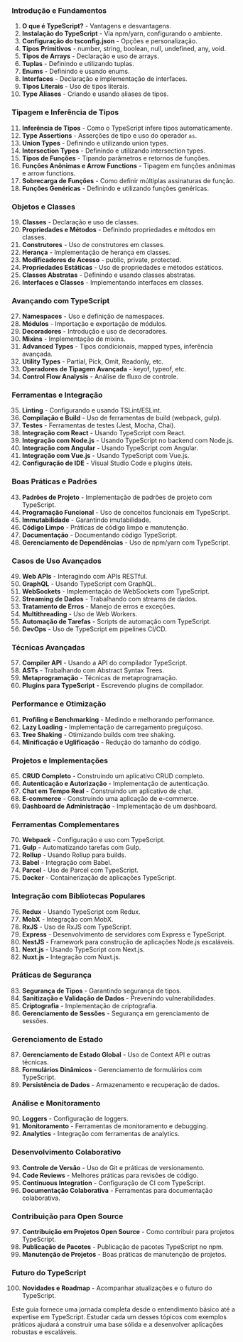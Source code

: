 ### Introdução e Fundamentos

1. **O que é TypeScript?** - Vantagens e desvantagens.
2. **Instalação do TypeScript** - Via npm/yarn, configurando o ambiente.
3. **Configuração do tsconfig.json** - Opções e personalização.
4. **Tipos Primitivos** - number, string, boolean, null, undefined, any, void.
5. **Tipos de Arrays** - Declaração e uso de arrays.
6. **Tuplas** - Definindo e utilizando tuplas.
7. **Enums** - Definindo e usando enums.
8. **Interfaces** - Declaração e implementação de interfaces.
9. **Tipos Literais** - Uso de tipos literais.
10. **Type Aliases** - Criando e usando aliases de tipos.

### Tipagem e Inferência de Tipos

11. **Inferência de Tipos** - Como o TypeScript infere tipos automaticamente.
12. **Type Assertions** - Asserções de tipo e uso do operador `as`.
13. **Union Types** - Definindo e utilizando union types.
14. **Intersection Types** - Definindo e utilizando intersection types.
15. **Tipos de Funções** - Tipando parâmetros e retornos de funções.
16. **Funções Anônimas e Arrow Functions** - Tipagem em funções anônimas e arrow functions.
17. **Sobrecarga de Funções** - Como definir múltiplas assinaturas de função.
18. **Funções Genéricas** - Definindo e utilizando funções genéricas.

### Objetos e Classes

19. **Classes** - Declaração e uso de classes.
20. **Propriedades e Métodos** - Definindo propriedades e métodos em classes.
21. **Construtores** - Uso de construtores em classes.
22. **Herança** - Implementação de herança em classes.
23. **Modificadores de Acesso** - public, private, protected.
24. **Propriedades Estáticas** - Uso de propriedades e métodos estáticos.
25. **Classes Abstratas** - Definindo e usando classes abstratas.
26. **Interfaces e Classes** - Implementando interfaces em classes.

### Avançando com TypeScript

27. **Namespaces** - Uso e definição de namespaces.
28. **Módulos** - Importação e exportação de módulos.
29. **Decoradores** - Introdução e uso de decoradores.
30. **Mixins** - Implementação de mixins.
31. **Advanced Types** - Tipos condicionais, mapped types, inferência avançada.
32. **Utility Types** - Partial, Pick, Omit, Readonly, etc.
33. **Operadores de Tipagem Avançada** - keyof, typeof, etc.
34. **Control Flow Analysis** - Análise de fluxo de controle.

### Ferramentas e Integração

35. **Linting** - Configurando e usando TSLint/ESLint.
36. **Compilação e Build** - Uso de ferramentas de build (webpack, gulp).
37. **Testes** - Ferramentas de testes (Jest, Mocha, Chai).
38. **Integração com React** - Usando TypeScript com React.
39. **Integração com Node.js** - Usando TypeScript no backend com Node.js.
40. **Integração com Angular** - Usando TypeScript com Angular.
41. **Integração com Vue.js** - Usando TypeScript com Vue.js.
42. **Configuração de IDE** - Visual Studio Code e plugins úteis.

### Boas Práticas e Padrões

43. **Padrões de Projeto** - Implementação de padrões de projeto com TypeScript.
44. **Programação Funcional** - Uso de conceitos funcionais em TypeScript.
45. **Immutabilidade** - Garantindo imutabilidade.
46. **Código Limpo** - Práticas de código limpo e manutenção.
47. **Documentação** - Documentando código TypeScript.
48. **Gerenciamento de Dependências** - Uso de npm/yarn com TypeScript.

### Casos de Uso Avançados

49. **Web APIs** - Interagindo com APIs RESTful.
50. **GraphQL** - Usando TypeScript com GraphQL.
51. **WebSockets** - Implementação de WebSockets com TypeScript.
52. **Streaming de Dados** - Trabalhando com streams de dados.
53. **Tratamento de Erros** - Manejo de erros e exceções.
54. **Multithreading** - Uso de Web Workers.
55. **Automação de Tarefas** - Scripts de automação com TypeScript.
56. **DevOps** - Uso de TypeScript em pipelines CI/CD.

### Técnicas Avançadas

57. **Compiler API** - Usando a API do compilador TypeScript.
58. **ASTs** - Trabalhando com Abstract Syntax Trees.
59. **Metaprogramação** - Técnicas de metaprogramação.
60. **Plugins para TypeScript** - Escrevendo plugins de compilador.

### Performance e Otimização

61. **Profiling e Benchmarking** - Medindo e melhorando performance.
62. **Lazy Loading** - Implementação de carregamento preguiçoso.
63. **Tree Shaking** - Otimizando builds com tree shaking.
64. **Minificação e Uglificação** - Redução do tamanho do código.

### Projetos e Implementações

65. **CRUD Completo** - Construindo um aplicativo CRUD completo.
66. **Autenticação e Autorização** - Implementação de autenticação.
67. **Chat em Tempo Real** - Construindo um aplicativo de chat.
68. **E-commerce** - Construindo uma aplicação de e-commerce.
69. **Dashboard de Administração** - Implementação de um dashboard.

### Ferramentas Complementares

70. **Webpack** - Configuração e uso com TypeScript.
71. **Gulp** - Automatizando tarefas com Gulp.
72. **Rollup** - Usando Rollup para builds.
73. **Babel** - Integração com Babel.
74. **Parcel** - Uso de Parcel com TypeScript.
75. **Docker** - Containerização de aplicações TypeScript.

### Integração com Bibliotecas Populares

76. **Redux** - Usando TypeScript com Redux.
77. **MobX** - Integração com MobX.
78. **RxJS** - Uso de RxJS com TypeScript.
79. **Express** - Desenvolvimento de servidores com Express e TypeScript.
80. **NestJS** - Framework para construção de aplicações Node.js escaláveis.
81. **Next.js** - Usando TypeScript com Next.js.
82. **Nuxt.js** - Integração com Nuxt.js.

### Práticas de Segurança

83. **Segurança de Tipos** - Garantindo segurança de tipos.
84. **Sanitização e Validação de Dados** - Prevenindo vulnerabilidades.
85. **Criptografia** - Implementação de criptografia.
86. **Gerenciamento de Sessões** - Segurança em gerenciamento de sessões.

### Gerenciamento de Estado

87. **Gerenciamento de Estado Global** - Uso de Context API e outras técnicas.
88. **Formulários Dinâmicos** - Gerenciamento de formulários com TypeScript.
89. **Persistência de Dados** - Armazenamento e recuperação de dados.

### Análise e Monitoramento

90. **Loggers** - Configuração de loggers.
91. **Monitoramento** - Ferramentas de monitoramento e debugging.
92. **Analytics** - Integração com ferramentas de analytics.

### Desenvolvimento Colaborativo

93. **Controle de Versão** - Uso de Git e práticas de versionamento.
94. **Code Reviews** - Melhores práticas para revisões de código.
95. **Continuous Integration** - Configuração de CI com TypeScript.
96. **Documentação Colaborativa** - Ferramentas para documentação colaborativa.

### Contribuição para Open Source

97. **Contribuição em Projetos Open Source** - Como contribuir para projetos TypeScript.
98. **Publicação de Pacotes** - Publicação de pacotes TypeScript no npm.
99. **Manutenção de Projetos** - Boas práticas de manutenção de projetos.

### Futuro do TypeScript

100. **Novidades e Roadmap** - Acompanhar atualizações e o futuro do TypeScript.

Este guia fornece uma jornada completa desde o entendimento básico até a expertise em TypeScript. Estudar cada um desses
tópicos com exemplos práticos ajudará a construir uma base sólida e a desenvolver aplicações robustas e escaláveis.